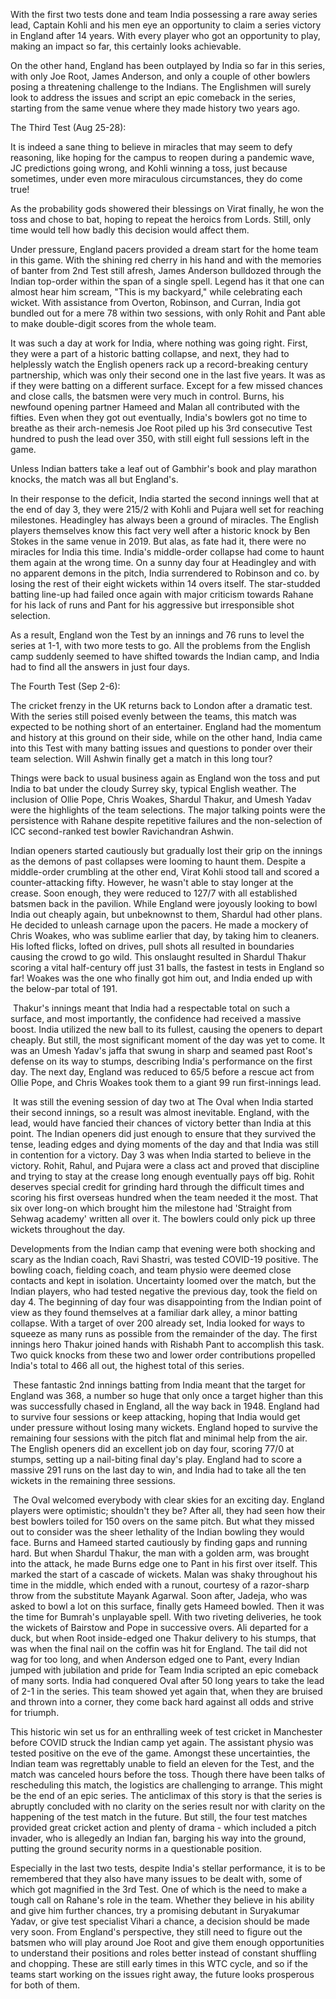 
With the first two tests done and team India possessing a rare away series lead, Captain Kohli and his men eye an opportunity to claim a series victory in England after 14 years. With every player who got an opportunity to play, making an impact so far, this certainly looks achievable.&nbsp;


On the other hand, England has been outplayed by India so far in this series, with only Joe Root, James Anderson, and only a couple of other bowlers posing a threatening challenge to the Indians. The Englishmen will surely look to address the issues and script an epic comeback in the series, starting from the same venue where they made history two years ago.


The Third Test (Aug 25-28):


It is indeed a sane thing to believe in miracles that may seem to defy reasoning, like hoping for the campus to reopen during a pandemic wave, JC predictions going wrong, and Kohli winning a toss, just because sometimes, under even more miraculous circumstances, they do come true!&nbsp;


As the probability gods showered their blessings on Virat finally, he won the toss and chose to bat, hoping to repeat the heroics from Lords. Still, only time would tell how badly this decision would affect them.


Under pressure, England pacers provided a dream start for the home team in this game. With the shining red cherry in his hand and with the memories of banter from 2nd Test still afresh, James Anderson bulldozed through the Indian top-order within the span of a single spell. Legend has it that one can almost hear him scream, "This is my backyard," while celebrating each wicket. With assistance from Overton, Robinson, and Curran, India got bundled out for a mere 78 within two sessions, with only Rohit and Pant able to make double-digit scores from the whole team.


It was such a day at work for India, where nothing was going right. First, they were a part of a historic batting collapse, and next, they had to helplessly watch the English openers rack up a record-breaking century partnership, which was only their second one in the last five years. It was as if they were batting on a different surface. Except for a few missed chances and close calls, the batsmen were very much in control. Burns, his newfound opening partner Hameed and Malan all contributed with the fifties. Even when they got out eventually, India's bowlers got no time to breathe as their arch-nemesis Joe Root piled up his 3rd consecutive Test hundred to push the lead over 350, with still eight full sessions left in the game.


Unless Indian batters take a leaf out of Gambhir's book and play marathon knocks, the match was all but England's.


In their response to the deficit, India started the second innings well that at the end of day 3, they were 215/2 with Kohli and Pujara well set for reaching milestones. Headingley has always been a ground of miracles. The English players themselves know this fact very well after a historic knock by Ben Stokes in the same venue in 2019. But alas, as fate had it, there were no miracles for India this time. India's middle-order collapse had come to haunt them again at the wrong time. On a sunny day four at Headingley and with no apparent demons in the pitch, India surrendered to Robinson and co. by losing the rest of their eight wickets within 14 overs itself. The star-studded batting line-up had failed once again with major criticism towards Rahane for his lack of runs and Pant for his aggressive but irresponsible shot selection.


As a result, England won the Test by an innings and 76 runs to level the series at 1-1, with two more tests to go. All the problems from the English camp suddenly seemed to have shifted towards the Indian camp, and India had to find all the answers in just four days.


The Fourth Test (Sep 2-6):


The cricket frenzy in the UK returns back to London after a dramatic test. With the series still poised evenly between the teams, this match was expected to be nothing short of an entertainer. England had the momentum and history at this ground on their side, while on the other hand, India came into this Test with many batting issues and questions to ponder over their team selection. Will Ashwin finally get a match in this long tour?&nbsp;


Things were back to usual business again as England won the toss and put India to bat under the cloudy Surrey sky, typical English weather. The inclusion of Ollie Pope, Chris Woakes, Shardul Thakur, and Umesh Yadav were the highlights of the team selections. The major talking points were the persistence with Rahane despite repetitive failures and the non-selection of ICC second-ranked test bowler Ravichandran Ashwin.


Indian openers started cautiously but gradually lost their grip on the innings as the demons of past collapses were looming to haunt them. Despite a middle-order crumbling at the other end, Virat Kohli stood tall and scored a counter-attacking fifty. However, he wasn't able to stay longer at the crease. Soon enough, they were reduced to 127/7 with all established batsmen back in the pavilion. While England were joyously looking to bowl India out cheaply again, but unbeknownst to them, Shardul had other plans. He decided to unleash carnage upon the pacers. He made a mockery of Chris Woakes, who was sublime earlier that day, by taking him to cleaners. His lofted flicks, lofted on drives, pull shots all resulted in boundaries causing the crowd to go wild. This onslaught resulted in Shardul Thakur scoring a vital half-century off just 31 balls, the fastest in tests in England so far! Woakes was the one who finally got him out, and India ended up with the below-par total of 191.


&nbsp;Thakur's innings meant that India had a respectable total on such a surface, and most importantly, the confidence had received a massive boost. India utilized the new ball to its fullest, causing the openers to depart cheaply. But still, the most significant moment of the day was yet to come. It was an Umesh Yadav's jaffa that swung in sharp and seamed past Root's defense on its way to stumps, describing India's performance on the first day. The next day, England was reduced to 65/5 before a rescue act from Ollie Pope, and Chris Woakes took them to a giant 99 run first-innings lead.


&nbsp;It was still the evening session of day two at The Oval when India started their second innings, so a result was almost inevitable. England, with the lead, would have fancied their chances of victory better than India at this point. The Indian openers did just enough to ensure that they survived the tense, leading edges and dying moments of the day and that India was still in contention for a victory. Day 3 was when India started to believe in the victory. Rohit, Rahul, and Pujara were a class act and proved that discipline and trying to stay at the crease long enough eventually pays off big. Rohit deserves special credit for grinding hard through the difficult times and scoring his first overseas hundred when the team needed it the most. That six over long-on which brought him the milestone had 'Straight from Sehwag academy' written all over it. The bowlers could only pick up three wickets throughout the day.&nbsp;


Developments from the Indian camp that evening were both shocking and scary as the Indian coach, Ravi Shastri, was tested COVID-19 positive. The bowling coach, fielding coach, and team physio were deemed close contacts and kept in isolation. Uncertainty loomed over the match, but the Indian players, who had tested negative the previous day, took the field on day 4. The beginning of day four was disappointing from the Indian point of view as they found themselves at a familiar dark alley, a minor batting collapse. With a target of over 200 already set, India looked for ways to squeeze as many runs as possible from the remainder of the day. The first innings hero Thakur joined hands with Rishabh Pant to accomplish this task. Two quick knocks from these two and lower order contributions propelled India's total to 466 all out, the highest total of this series.


&nbsp;These fantastic 2nd innings batting from India meant that the target for England was 368, a number so huge that only once a target higher than this was successfully chased in England, all the way back in 1948. England had to survive four sessions or keep attacking, hoping that India would get under pressure without losing many wickets. England hoped to survive the remaining four sessions with the pitch flat and minimal help from the air. The English openers did an excellent job on day four, scoring 77/0 at stumps, setting up a nail-biting final day's play. England had to score a massive 291 runs on the last day to win, and India had to take all the ten wickets in the remaining three sessions.&nbsp;


&nbsp;The Oval welcomed everybody with clear skies for an exciting day. England players were optimistic; shouldn't they be? After all, they had seen how their best bowlers toiled for 150 overs on the same pitch. But what they missed out to consider was the sheer lethality of the Indian bowling they would face. Burns and Hameed started cautiously by finding gaps and running hard. But when Shardul Thakur, the man with a golden arm, was brought into the attack, he made Burns edge one to Pant in his first over itself. This marked the start of a cascade of wickets. Malan was shaky throughout his time in the middle, which ended with a runout, courtesy of a razor-sharp throw from the substitute Mayank Agarwal. Soon after, Jadeja, who was asked to bowl a lot on this surface, finally gets Hameed bowled. Then it was the time for Bumrah's unplayable spell. With two riveting deliveries, he took the wickets of Bairstow and Pope in successive overs. Ali departed for a duck, but when Root inside-edged one Thakur delivery to his stumps, that was when the final nail on the coffin was hit for England. The tail did not wag for too long, and when Anderson edged one to Pant, every Indian jumped with jubilation and pride for Team India scripted an epic comeback of many sorts. India had conquered Oval after 50 long years to take the lead of 2-1 in the series. This team showed yet again that, when they are bruised and thrown into a corner, they come back hard against all odds and strive for triumph.


This historic win set us for an enthralling week of test cricket in Manchester before COVID struck the Indian camp yet again. The assistant physio was tested positive on the eve of the game. Amongst these uncertainties, the Indian team was regrettably unable to field an eleven for the Test, and the match was canceled hours before the toss. Though there have been talks of rescheduling this match, the logistics are challenging to arrange. This might be the end of an epic series. The anticlimax of this story is that the series is abruptly concluded with no clarity on the series result nor with clarity on the happening of the test match in the future. But still, the four test matches provided great cricket action and plenty of drama - which included a pitch invader, who is allegedly an Indian fan, barging his way into the ground, putting the ground security norms in a questionable position.


Especially in the last two tests, despite India's stellar performance, it is to be remembered that they also have many issues to be dealt with, some of which got magnified in the 3rd Test. One of which is the need to make a tough call on Rahane's role in the team. Whether they believe in his ability and give him further chances, try a promising debutant in Suryakumar Yadav, or give test specialist Vihari a chance, a decision should be made very soon. From England's perspective, they still need to figure out the batsmen who will play around Joe Root and give them enough opportunities to understand their positions and roles better instead of constant shuffling and chopping. These are still early times in this WTC cycle, and so if the teams start working on the issues right away, the future looks prosperous for both of them.

